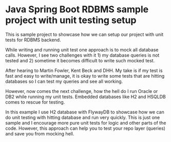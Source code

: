 # Java Spring Boot RDBMS sample project with unit testing setup

This is sample project to showcase how we can setup our project with unit tests for RDBMS backend.

While writing and running unit test one approach is to mock all database calls. However, I see two challenges with it 1) my database queries is not tested and 2) sometime it becomes difficult to write such mocked test.

After hearing to Martin Fowler, Kent Beck and DHH. My take is if my test is fast and easy to write/manage, it is okay to write some tests that are hitting databases so I can test my queries and see all working.

However, now comes the next challenge, how the hell do I run Oracle or DB2 while running my unit tests. Embedded databases like H2 and HSQLDB comes to rescue for testing.

In this example I use H2 database with FlywayDB to showcase how we can do unit testing with hitting database and run very quickly. This is just one sample and I encourage more pure unit tests for logic and other parts of the code. However, this approach can help you to test your repo layer (queries) and save you from mocking hell.




